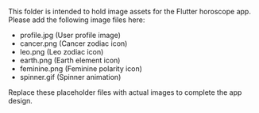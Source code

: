 This folder is intended to hold image assets for the Flutter horoscope app.
Please add the following image files here:

- profile.jpg (User profile image)
- cancer.png (Cancer zodiac icon)
- leo.png (Leo zodiac icon)
- earth.png (Earth element icon)
- feminine.png (Feminine polarity icon)
- spinner.gif (Spinner animation)

Replace these placeholder files with actual images to complete the app design.
